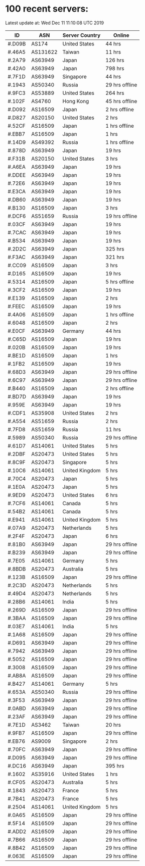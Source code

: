 # 100 recent servers:

Latest update at: Wed Dec 11 11:10:08 UTC 2019

| ID | ASN | Server Country | Online |
| -- | --- | -------------- | ------ |
| #.D09B | AS174 | United States | 44 hrs |
| #.46A5 | AS131622 | Taiwan | 11 hrs |
| #.2A79 | AS63949 | Japan | 126 hrs |
| #.42A0 | AS63949 | Japan | 798 hrs |
| #.7F1D | AS63949 | Singapore | 44 hrs |
| #.1943 | AS50340 | Russia | 29 hrs offline |
| #.9FC3 | AS53889 | United States | 264 hrs |
| #.102F | AS4760 | Hong Kong | 45 hrs offline |
| #.D092 | AS16509 | Japan | 2 hrs offline |
| #.D827 | AS20150 | United States | 2 hrs |
| #.52CF | AS16509 | Japan | 1 hrs offline |
| #.EBB7 | AS16509 | Japan | 1 hrs |
| #.14D9 | AS49392 | Russia | 1 hrs offline |
| #.878D | AS63949 | Japan | 19 hrs |
| #.F31B | AS20150 | United States | 3 hrs |
| #.A6EA | AS63949 | Japan | 19 hrs |
| #.DDEE | AS63949 | Japan | 19 hrs |
| #.72E6 | AS63949 | Japan | 19 hrs |
| #.E3CA | AS63949 | Japan | 19 hrs |
| #.DB60 | AS63949 | Japan | 19 hrs |
| #.B130 | AS16509 | Japan | 3 hrs |
| #.DCF6 | AS51659 | Russia | 19 hrs offline |
| #.03CF | AS63949 | Japan | 19 hrs |
| #.7CAC | AS63949 | Japan | 19 hrs |
| #.B534 | AS63949 | Japan | 19 hrs |
| #.2D2C | AS63949 | Japan | 325 hrs |
| #.F3AC | AS63949 | Japan | 321 hrs |
| #.CC09 | AS16509 | Japan | 3 hrs |
| #.D165 | AS16509 | Japan | 19 hrs |
| #.5314 | AS16509 | Japan | 5 hrs offline |
| #.3CF2 | AS16509 | Japan | 19 hrs |
| #.E139 | AS16509 | Japan | 2 hrs |
| #.FEEC | AS16509 | Japan | 19 hrs |
| #.4A06 | AS16509 | Japan | 1 hrs offline |
| #.6048 | AS16509 | Japan | 2 hrs |
| #.E0CF | AS63949 | Germany | 44 hrs |
| #.C65D | AS16509 | Japan | 19 hrs |
| #.020B | AS16509 | Japan | 19 hrs |
| #.BE1D | AS16509 | Japan | 1 hrs |
| #.1FB2 | AS16509 | Japan | 19 hrs |
| #.68D3 | AS63949 | Japan | 29 hrs offline |
| #.6C97 | AS63949 | Japan | 29 hrs offline |
| #.B440 | AS16509 | Japan | 2 hrs offline |
| #.BD7D | AS63949 | Japan | 19 hrs |
| #.959E | AS63949 | Japan | 19 hrs |
| #.CDF1 | AS35908 | United States | 2 hrs |
| #.A554 | AS51659 | Russia | 2 hrs |
| #.7FD8 | AS51659 | Russia | 11 hrs |
| #.5989 | AS50340 | Russia | 29 hrs offline |
| #.61D7 | AS14061 | United States | 5 hrs |
| #.2DBF | AS20473 | United States | 5 hrs |
| #.8C9F | AS20473 | Singapore | 5 hrs |
| #.10C6 | AS14061 | United Kingdom | 5 hrs |
| #.70C4 | AS20473 | Japan | 5 hrs |
| #.1E0A | AS20473 | Japan | 5 hrs |
| #.9ED9 | AS20473 | United States | 6 hrs |
| #.7CF6 | AS14061 | Canada | 5 hrs |
| #.54B2 | AS14061 | Canada | 5 hrs |
| #.E941 | AS14061 | United Kingdom | 5 hrs |
| #.07A9 | AS20473 | Netherlands | 5 hrs |
| #.2F4F | AS20473 | Japan | 6 hrs |
| #.81B0 | AS63949 | Japan | 29 hrs offline |
| #.B239 | AS63949 | Japan | 29 hrs offline |
| #.7E05 | AS14061 | Germany | 5 hrs |
| #.8BDB | AS20473 | Australia | 5 hrs |
| #.123B | AS16509 | Japan | 29 hrs offline |
| #.2C3D | AS20473 | Netherlands | 5 hrs |
| #.49D4 | AS20473 | Netherlands | 5 hrs |
| #.28B6 | AS14061 | India | 5 hrs |
| #.269D | AS16509 | Japan | 29 hrs offline |
| #.3BAA | AS16509 | Japan | 29 hrs offline |
| #.03E7 | AS14061 | India | 5 hrs |
| #.1A68 | AS16509 | Japan | 29 hrs offline |
| #.D691 | AS63949 | Japan | 29 hrs offline |
| #.7942 | AS63949 | Japan | 29 hrs offline |
| #.5052 | AS16509 | Japan | 29 hrs offline |
| #.3008 | AS16509 | Japan | 29 hrs offline |
| #.AB8A | AS16509 | Japan | 29 hrs offline |
| #.B427 | AS14061 | Germany | 5 hrs |
| #.653A | AS50340 | Russia | 29 hrs offline |
| #.3F53 | AS63949 | Japan | 29 hrs offline |
| #.0ABD | AS63949 | Japan | 29 hrs offline |
| #.23AF | AS63949 | Japan | 29 hrs offline |
| #.7E1D | AS3462 | Taiwan | 20 hrs |
| #.9FB7 | AS16509 | Japan | 29 hrs offline |
| #.EB76 | AS9009 | Singapore | 2 hrs |
| #.70FC | AS63949 | Japan | 29 hrs offline |
| #.D095 | AS63949 | Japan | 29 hrs offline |
| #.DC16 | AS63949 | Japan | 395 hrs |
| #.1602 | AS35916 | United States | 1 hrs |
| #.CF05 | AS20473 | Australia | 5 hrs |
| #.1843 | AS20473 | France | 5 hrs |
| #.7B41 | AS20473 | France | 5 hrs |
| #.2504 | AS14061 | United Kingdom | 5 hrs |
| #.0A65 | AS16509 | Japan | 29 hrs offline |
| #.5F14 | AS16509 | Japan | 29 hrs offline |
| #.ADD2 | AS16509 | Japan | 29 hrs offline |
| #.7B66 | AS16509 | Japan | 29 hrs offline |
| #.8B42 | AS16509 | Japan | 29 hrs offline |
| #.063E | AS16509 | Japan | 29 hrs offline |

